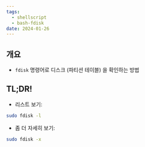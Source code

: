 ```yaml
---
tags:
  - shellscript
  - bash-fdisk
date: 2024-01-26
---
```

## 개요

- `fdisk` 명령어로 디스크 (파티션 테이블) 을 확인하는 방법

## TL;DR!

- 리스트 보기:

```bash
sudo fdisk -l
```

- 좀 더 자세히 보기:

```bash
sudo fdisk -x
```
